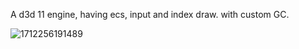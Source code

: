 A d3d 11 engine, having ecs, input and index draw. with custom GC.

![1712256191489](https://github.com/PlantaeGames/GrainEngine/assets/152778993/00d1272b-4103-44b6-b89b-9263235f9453)
